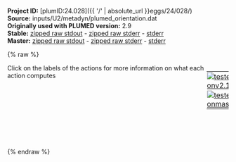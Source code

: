 **Project ID:** [plumID:24.028]({{ '/' | absolute_url }}eggs/24/028/)  
**Source:** inputs/U2/metadyn/plumed_orientation.dat  
**Originally used with PLUMED version:** 2.9  
**Stable:** [zipped raw stdout](plumed_orientation.dat.plumed.stdout.txt.zip) - [zipped raw stderr](plumed_orientation.dat.plumed.stderr.txt.zip) - [stderr](plumed_orientation.dat.plumed.stderr)  
**Master:** [zipped raw stdout](plumed_orientation.dat.plumed_master.stdout.txt.zip) - [zipped raw stderr](plumed_orientation.dat.plumed_master.stderr.txt.zip) - [stderr](plumed_orientation.dat.plumed_master.stderr)  

{% raw %}
<div style="width: 100%; float:left">
<div style="width: 90%; float:left" id="value_details_data/inputs/U2/metadyn/plumed_orientation.dat"> Click on the labels of the actions for more information on what each action computes </div>
<div style="width: 10%; float:left"><table><tr><td style="padding:1px"><a href="plumed_orientation.dat.plumed.stderr"><img src="https://img.shields.io/badge/v2.10-passing-green.svg" alt="tested onv2.10" /></a></td></tr><tr><td style="padding:1px"><a href="plumed_orientation.dat.plumed_master.stderr"><img src="https://img.shields.io/badge/master-passing-green.svg" alt="tested onmaster" /></a></td></tr></table></div></div>
<pre style="width=97%;">
<span style="color:blue" class="comment"># Activate MOLINFO functionalities</span>
<span class="plumedtooltip" style="color:green">MOLINFO<span class="right">This command is used to provide information on the molecules that are present in your system. <a href="https://www.plumed.org/doc-master/user-doc/html/_m_o_l_i_n_f_o.html" style="color:green">More details</a><i></i></span></span> <span class="plumedtooltip">STRUCTURE<span class="right">a file in pdb format containing a reference structure<i></i></span></span>=../conf.pdb
<span style="display:none;" id="data/inputs/U2/metadyn/plumed_orientation.dat">The MOLINFO action with label <b></b> calculates something</span><span class="plumedtooltip" style="color:green">WHOLEMOLECULES<span class="right">This action is used to rebuild molecules that can become split by the periodic boundary conditions. <a href="https://www.plumed.org/doc-master/user-doc/html/_w_h_o_l_e_m_o_l_e_c_u_l_e_s.html" style="color:green">More details</a><i></i></span></span> <span class="plumedtooltip">ENTITY0<span class="right">the atoms that make up a molecule that you wish to align<i></i></span></span>=11,14,18
<b name="data/inputs/U2/metadyn/plumed_orientation.datgh11" onclick='showPath("data/inputs/U2/metadyn/plumed_orientation.dat","data/inputs/U2/metadyn/plumed_orientation.datgh11","data/inputs/U2/metadyn/plumed_orientation.datgh11","violet")'>gh11</b><span style="display:none;" id="data/inputs/U2/metadyn/plumed_orientation.datgh11">The GHOST action with label <b>gh11</b> calculates the following quantities:<table  align="center" frame="void" width="95%" cellpadding="5%"><tr><td width="5%"><b> Quantity </b>  </td><td width="5%"><b> Type </b>  </td><td><b> Description </b> </td></tr><tr><td width="5%">gh11</td><td width="5%"><font color="violet">atoms</font></td><td>virtual atom calculated by GHOST action</td></tr></table></span>: <span class="plumedtooltip" style="color:green">GHOST<span class="right">Calculate the absolute position of a ghost atom with fixed coordinates in the local reference frame formed by three atoms. <a href="https://www.plumed.org/doc-master/user-doc/html/_g_h_o_s_t.html" style="color:green">More details</a><i></i></span></span> <span class="plumedtooltip">ATOMS<span class="right">the list of atoms which are involved the virtual atom's definition<i></i></span></span>=11,14,18 <span class="plumedtooltip">COORDINATES<span class="right">coordinates of the ghost atom in the local reference frame<i></i></span></span>=0,1,0
<b name="data/inputs/U2/metadyn/plumed_orientation.datgh12" onclick='showPath("data/inputs/U2/metadyn/plumed_orientation.dat","data/inputs/U2/metadyn/plumed_orientation.datgh12","data/inputs/U2/metadyn/plumed_orientation.datgh12","violet")'>gh12</b><span style="display:none;" id="data/inputs/U2/metadyn/plumed_orientation.datgh12">The GHOST action with label <b>gh12</b> calculates the following quantities:<table  align="center" frame="void" width="95%" cellpadding="5%"><tr><td width="5%"><b> Quantity </b>  </td><td width="5%"><b> Type </b>  </td><td><b> Description </b> </td></tr><tr><td width="5%">gh12</td><td width="5%"><font color="violet">atoms</font></td><td>virtual atom calculated by GHOST action</td></tr></table></span>:  <span class="plumedtooltip" style="color:green">GHOST<span class="right">Calculate the absolute position of a ghost atom with fixed coordinates in the local reference frame formed by three atoms. <a href="https://www.plumed.org/doc-master/user-doc/html/_g_h_o_s_t.html" style="color:green">More details</a><i></i></span></span> <span class="plumedtooltip">ATOMS<span class="right">the list of atoms which are involved the virtual atom's definition<i></i></span></span>=11,14,18 <span class="plumedtooltip">COORDINATES<span class="right">coordinates of the ghost atom in the local reference frame<i></i></span></span>=0,0,0
<b name="data/inputs/U2/metadyn/plumed_orientation.datnorm1" onclick='showPath("data/inputs/U2/metadyn/plumed_orientation.dat","data/inputs/U2/metadyn/plumed_orientation.datnorm1","data/inputs/U2/metadyn/plumed_orientation.datnorm1","black")'>norm1</b><span style="display:none;" id="data/inputs/U2/metadyn/plumed_orientation.datnorm1">The DISTANCE action with label <b>norm1</b> calculates the following quantities:<table  align="center" frame="void" width="95%" cellpadding="5%"><tr><td width="5%"><b> Quantity </b>  </td><td width="5%"><b> Type </b>  </td><td><b> Description </b> </td></tr><tr><td width="5%">norm1.x</td><td width="5%"><font color="black">scalar</font></td><td>the x-component of the vector connecting the two atoms</td></tr><tr><td width="5%">norm1.y</td><td width="5%"><font color="black">scalar</font></td><td>the y-component of the vector connecting the two atoms</td></tr><tr><td width="5%">norm1.z</td><td width="5%"><font color="black">scalar</font></td><td>the z-component of the vector connecting the two atoms</td></tr></table></span>: <span class="plumedtooltip" style="color:green">DISTANCE<span class="right">Calculate the distance between a pair of atoms. <a href="https://www.plumed.org/doc-master/user-doc/html/_d_i_s_t_a_n_c_e.html" style="color:green">More details</a><i></i></span></span> <span class="plumedtooltip">ATOMS<span class="right">the pair of atom that we are calculating the distance between<i></i></span></span>=<b name="data/inputs/U2/metadyn/plumed_orientation.datgh11">gh11</b>,<b name="data/inputs/U2/metadyn/plumed_orientation.datgh12">gh12</b> <span class="plumedtooltip">COMPONENTS<span class="right"> calculate the x, y and z components of the distance separately and store them as label<i></i></span></span>
<span class="plumedtooltip" style="color:green">WHOLEMOLECULES<span class="right">This action is used to rebuild molecules that can become split by the periodic boundary conditions. <a href="https://www.plumed.org/doc-master/user-doc/html/_w_h_o_l_e_m_o_l_e_c_u_l_e_s.html" style="color:green">More details</a><i></i></span></span> <span class="plumedtooltip">ENTITY0<span class="right">the atoms that make up a molecule that you wish to align<i></i></span></span>=41,44,48
<b name="data/inputs/U2/metadyn/plumed_orientation.datgh21" onclick='showPath("data/inputs/U2/metadyn/plumed_orientation.dat","data/inputs/U2/metadyn/plumed_orientation.datgh21","data/inputs/U2/metadyn/plumed_orientation.datgh21","violet")'>gh21</b><span style="display:none;" id="data/inputs/U2/metadyn/plumed_orientation.datgh21">The GHOST action with label <b>gh21</b> calculates the following quantities:<table  align="center" frame="void" width="95%" cellpadding="5%"><tr><td width="5%"><b> Quantity </b>  </td><td width="5%"><b> Type </b>  </td><td><b> Description </b> </td></tr><tr><td width="5%">gh21</td><td width="5%"><font color="violet">atoms</font></td><td>virtual atom calculated by GHOST action</td></tr></table></span>: <span class="plumedtooltip" style="color:green">GHOST<span class="right">Calculate the absolute position of a ghost atom with fixed coordinates in the local reference frame formed by three atoms. <a href="https://www.plumed.org/doc-master/user-doc/html/_g_h_o_s_t.html" style="color:green">More details</a><i></i></span></span> <span class="plumedtooltip">ATOMS<span class="right">the list of atoms which are involved the virtual atom's definition<i></i></span></span>=41,44,48 <span class="plumedtooltip">COORDINATES<span class="right">coordinates of the ghost atom in the local reference frame<i></i></span></span>=0,1,0
<b name="data/inputs/U2/metadyn/plumed_orientation.datgh22" onclick='showPath("data/inputs/U2/metadyn/plumed_orientation.dat","data/inputs/U2/metadyn/plumed_orientation.datgh22","data/inputs/U2/metadyn/plumed_orientation.datgh22","violet")'>gh22</b><span style="display:none;" id="data/inputs/U2/metadyn/plumed_orientation.datgh22">The GHOST action with label <b>gh22</b> calculates the following quantities:<table  align="center" frame="void" width="95%" cellpadding="5%"><tr><td width="5%"><b> Quantity </b>  </td><td width="5%"><b> Type </b>  </td><td><b> Description </b> </td></tr><tr><td width="5%">gh22</td><td width="5%"><font color="violet">atoms</font></td><td>virtual atom calculated by GHOST action</td></tr></table></span>:  <span class="plumedtooltip" style="color:green">GHOST<span class="right">Calculate the absolute position of a ghost atom with fixed coordinates in the local reference frame formed by three atoms. <a href="https://www.plumed.org/doc-master/user-doc/html/_g_h_o_s_t.html" style="color:green">More details</a><i></i></span></span> <span class="plumedtooltip">ATOMS<span class="right">the list of atoms which are involved the virtual atom's definition<i></i></span></span>=41,44,48 <span class="plumedtooltip">COORDINATES<span class="right">coordinates of the ghost atom in the local reference frame<i></i></span></span>=0,0,0
<b name="data/inputs/U2/metadyn/plumed_orientation.datnorm2" onclick='showPath("data/inputs/U2/metadyn/plumed_orientation.dat","data/inputs/U2/metadyn/plumed_orientation.datnorm2","data/inputs/U2/metadyn/plumed_orientation.datnorm2","black")'>norm2</b><span style="display:none;" id="data/inputs/U2/metadyn/plumed_orientation.datnorm2">The DISTANCE action with label <b>norm2</b> calculates the following quantities:<table  align="center" frame="void" width="95%" cellpadding="5%"><tr><td width="5%"><b> Quantity </b>  </td><td width="5%"><b> Type </b>  </td><td><b> Description </b> </td></tr><tr><td width="5%">norm2.x</td><td width="5%"><font color="black">scalar</font></td><td>the x-component of the vector connecting the two atoms</td></tr><tr><td width="5%">norm2.y</td><td width="5%"><font color="black">scalar</font></td><td>the y-component of the vector connecting the two atoms</td></tr><tr><td width="5%">norm2.z</td><td width="5%"><font color="black">scalar</font></td><td>the z-component of the vector connecting the two atoms</td></tr></table></span>: <span class="plumedtooltip" style="color:green">DISTANCE<span class="right">Calculate the distance between a pair of atoms. <a href="https://www.plumed.org/doc-master/user-doc/html/_d_i_s_t_a_n_c_e.html" style="color:green">More details</a><i></i></span></span> <span class="plumedtooltip">ATOMS<span class="right">the pair of atom that we are calculating the distance between<i></i></span></span>=<b name="data/inputs/U2/metadyn/plumed_orientation.datgh21">gh21</b>,<b name="data/inputs/U2/metadyn/plumed_orientation.datgh22">gh22</b> <span class="plumedtooltip">COMPONENTS<span class="right"> calculate the x, y and z components of the distance separately and store them as label<i></i></span></span>
<span class="plumedtooltip" style="color:green">PRINT<span class="right">Print quantities to a file. <a href="https://www.plumed.org/doc-master/user-doc/html/_p_r_i_n_t.html" style="color:green">More details</a><i></i></span></span> <span class="plumedtooltip">ARG<span class="right">the labels of the values that you would like to print to the file<i></i></span></span>=<b name="data/inputs/U2/metadyn/plumed_orientation.datnorm1">norm1.z</b>,<b name="data/inputs/U2/metadyn/plumed_orientation.datnorm2">norm2.z</b> <span class="plumedtooltip">FILE<span class="right">the name of the file on which to output these quantities<i></i></span></span>=ANALYSIS_NORMAL <span class="plumedtooltip">STRIDE<span class="right"> the frequency with which the quantities of interest should be output<i></i></span></span>=1
</pre>
{% endraw %}
